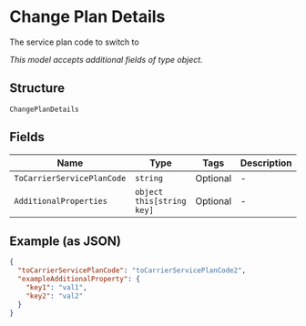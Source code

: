 
# Change Plan Details

The service plan code to switch to

*This model accepts additional fields of type object.*

## Structure

`ChangePlanDetails`

## Fields

| Name | Type | Tags | Description |
|  --- | --- | --- | --- |
| `ToCarrierServicePlanCode` | `string` | Optional | - |
| `AdditionalProperties` | `object this[string key]` | Optional | - |

## Example (as JSON)

```json
{
  "toCarrierServicePlanCode": "toCarrierServicePlanCode2",
  "exampleAdditionalProperty": {
    "key1": "val1",
    "key2": "val2"
  }
}
```

